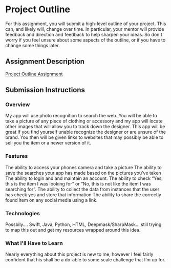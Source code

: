 # Project Outline
For this assignment, you will submit a high-level outline of your project. This can, and likely will, change over time. In particular, your mentor will provide feedback and direction and feedback to help sharpen your ideas. So don't worry if you feel unsure about some aspects of the outline, or if you have to change some things later.

## Assignment Description
[Project Outline Assignment](https://education.launchcode.org/liftoff/assignments/project-outline/)

## Submission Instructions

### Overview
My app will use photo recognition to search the web. You will be able to take a picture of any piece of clothing or accessory and my app will locate other images that will allow you to track down the designer. This app will be great If you find yourself unable recognize the designer or are unsure of the brand. You then will be given links to websites that may possibly be able to sell you the item or a newer version of it. 
### Features
The ability to access your phones camera and take a picture
The ability to save the searches your app has made based on the pictures you’ve taken
The ability to login and and maintain an account.
The ability to check “Yes, this is the item I was looking for” or “No, this is not like the item I was searching for”.
The ability to collect the data from instances that the user has check yes and store that information
The ability to share the correctly found item on any social media using a link.
### Technologies
Possbily….
Swift, Java, Python, HTML, Deepmask/SharpMask… still trying to map this out and get my resources wrapped around this idea.

### What I'll Have to Learn
Nearly everything about this project is new to me, however I feel fairly confident that his shall be a do-able to some scale challenge that I’m up for. 
